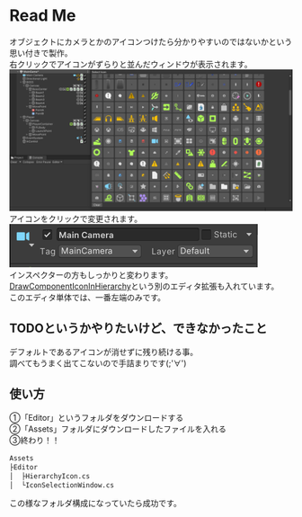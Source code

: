 # Read Me
オブジェクトにカメラとかのアイコンつけたら分かりやすいのではないかという思い付きで製作。<br>
右クリックでアイコンがずらりと並んだウィンドウが表示されます。<br>
![画像](Image/HierarchyIcon.png)<br>
アイコンをクリックで変更されます。<br>
![画像](Image/Inspector.png)<br>
インスペクターの方もしっかりと変わります。<br>
[DrawComponentIconInHierarchy](https://github.com/mixtuti/DrawComponentIconInHierarchy/tree/main)という別のエディタ拡張も入れています。<br>
このエディタ単体では、一番左端のみです。<br>

## TODOというかやりたいけど、できなかったこと
デフォルトであるアイコンが消せずに残り続ける事。<br>
調べてもうまく出てこないので手詰まりです(;'∀')

## 使い方

①「Editor」というフォルダをダウンロードする<br>
②「Assets」フォルダにダウンロードしたファイルを入れる<br>
③終わり！！<br>

```
Assets
├Editor
│  ├HierarchyIcon.cs
│  └IconSelectionWindow.cs
```

この様なフォルダ構成になっていたら成功です。
